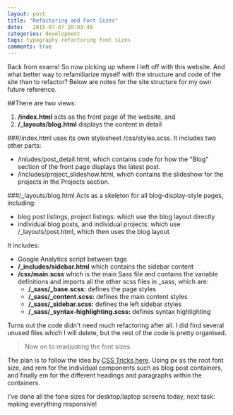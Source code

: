 ```yaml
---
layout: post
title: "Refactoring and Font Sizes"
date:   2015-07-07 20:03:48
categories: development
tags: typography refactoring font sizes
comments: true
---
```


Back from exams! So now picking up where I left off with this website. And what better way to refamiliarize myself with the structure and code of the site than to refactor? Below are notes for the site structure for my own future reference.

##There are two views:

1. **/index.html** acts as the front page of the website, and
2. **/_layouts/blog.html** displays the content in detail
 


###/index.html
uses its own stylesheet /css/styles.scss. It includes two other parts:

* /inludes/post_detail.html, which contains code for how the "Blog" section of the front page displays the latest post.
* /includes/project_slideshow.html, which contains the slideshow for the projects in the Projects section.

 

###/_layouts/blog.html
Acts as a skeleton for all blog-display-style pages, including: 

* blog post listings, project listings: which use the blog layout directly
* individual blog posts, and individual projects: which use /_layouts/post.html, which then uses the blog layout


It includes:

* Google Analytics script between <head> tags
* **/_includes/sidebar.html** which contains the sidebar content
* **/css/main.scss** which is the main Sass file and contains the variable definitions and imports all the other scss files in _sass, which are:
	* **/_sass/_base.scss:** defines the page styles
	* **/_sass/_content.scss:** defines the main content styles
	* **/_sass/_sidebar.scss:** defines the left sidebar styles
	* **/_sass/_syntax-highlighting.scss:** defines syntax highlighting

 

Turns out the code didn't need much refactoring after all. I did find several unused files which I will delete, but the rest of the code is pretty organised.

<blockquote>Now on to readjusting the font sizes.</blockquote>

The plan is to follow the idea by [CSS Tricks here](https://css-tricks.com/rems-ems/). Using px as the root font size, and rem for the individual components such as blog post containers, and finally em for the different headings and paragraphs within the containers.

I've done all the fone sizes for desktop/laptop screens today, next task: making everything responsive!


